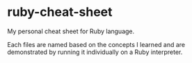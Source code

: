 # ruby-cheat-sheet

My personal cheat sheet for Ruby language. 

Each files are named based on the concepts I learned and are demonstrated by running it individually on a Ruby interpreter.
